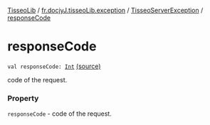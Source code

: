 [TisseoLib](../../index.md) / [fr.docjyJ.tisseoLib.exception](../index.md) / [TisseoServerException](index.md) / [responseCode](./response-code.md)

# responseCode

`val responseCode: `[`Int`](https://kotlinlang.org/api/latest/jvm/stdlib/kotlin/-int/index.html) [(source)](https://github.com/docjyJ/TisseoLib/tree/master/src/main/kotlin/fr/docjyJ/tisseoLib/exception/TisseoServerException.kt#L20)

code of the request.

### Property

`responseCode` - code of the request.